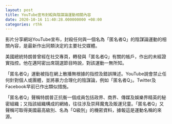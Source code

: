 ```yaml
---
layout: post
title: YouTube宣布封殺與陰謀論運動相關內容
date: 2020-10-16 11:40:28.000000000 +08:00
categories: rthk
---
```


影片分享網站YouTube宣布，封殺任何與一個名為「匿名者Q」的陰謀論運動的相關內容，是最新作出同類決定的主要社交媒體。

美國總統特朗普曾經在社交專頁，轉發與「匿名者Q」有關的帳戶，作出的未經證實指控。他在邁阿密出席競選節目時說，對該運動一無所知。

「匿名者Q」運動被指在網上散播無根據的指控及錯誤陳述。YouTube說會禁止任何針對個人或團體，並將暴力合理化的陰謀論，例如「匿名者Q」。Twitter及Facebook早前已作出類似措施。

「匿名者Q」聲稱特朗普正抗衡一個成員包括政界、商界、傳媒及娛樂界精英的秘密組織；又指該組織構成的網絡，往往涉及崇拜魔鬼及販運兒童。「匿名者Q」又聲稱可取得美國最高級別、名為「Q級別」的機密資料，據報這是運動名稱的來源。
